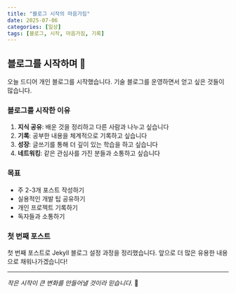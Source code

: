 ```yaml
---
title: "블로그 시작의 마음가짐"
date: 2025-07-06
categories: [일상]
tags: [블로그, 시작, 마음가짐, 기록]
---
```


## 블로그를 시작하며 📝

오늘 드디어 개인 블로그를 시작했습니다. 
기술 블로그를 운영하면서 얻고 싶은 것들이 많습니다.

### 블로그를 시작한 이유
1. **지식 공유**: 배운 것을 정리하고 다른 사람과 나누고 싶습니다
2. **기록**: 공부한 내용을 체계적으로 기록하고 싶습니다
3. **성장**: 글쓰기를 통해 더 깊이 있는 학습을 하고 싶습니다
4. **네트워킹**: 같은 관심사를 가진 분들과 소통하고 싶습니다

### 목표
- 주 2-3개 포스트 작성하기
- 실용적인 개발 팁 공유하기
- 개인 프로젝트 기록하기
- 독자들과 소통하기

### 첫 번째 포스트
첫 번째 포스트로 Jekyll 블로그 설정 과정을 정리했습니다.
앞으로 더 많은 유용한 내용으로 채워나가겠습니다!

---

*작은 시작이 큰 변화를 만들어낼 것이라 믿습니다.* 🌱 